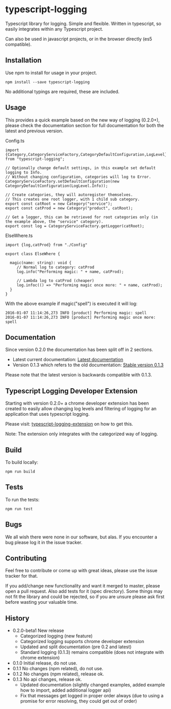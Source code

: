 # typescript-logging

Typescript library for logging. Simple and flexible.
Written in typescript, so easily integrates within any Typescript project.

Can also be used in javascript projects, or in the browser directly (es5 compatible).

## Installation

Use npm to install for usage in your project.

~~~
npm install --save typescript-logging
~~~
No additional typings are required, these are included.

## Usage

This provides a quick example based on the new way of logging (0.2.0+), please check the documentation section for full documentation for both the latest and previous version.

Config.ts
~~~
import {Category,CategoryServiceFactory,CategoryDefaultConfiguration,LogLevel} from "typescript-logging";

// Optionally change default settings, in this example set default logging to Info.
// Without changing configuration, categories will log to Error.
CategoryServiceFactory.setDefaultConfiguration(new CategoryDefaultConfiguration(LogLevel.Info));

// Create categories, they will autoregister themselves.
// This creates one root logger, with 1 child sub category.
export const catRoot = new Category("service");
export const catProd = new Category("product", catRoot);

// Get a logger, this can be retrieved for root categories only (in the example above, the "service" category).
export const log = CategoryServiceFactory.getLogger(catRoot);
~~~

ElseWhere.ts
~~~
import {log,catProd} from "./Config"

export class ElseWhere {

  magic(name: string): void {
     // Normal log to category: catProd
     log.info("Performing magic: " + name, catProd);

     // Lambda log to catProd (cheaper)
     log.infoc(() => "Performing magic once more: " + name, catProd);
  }
}
~~~

With the above example if magic("spell") is executed it will log:
~~~
2016-01-07 11:14:26,273 INFO [product] Performing magic: spell
2016-01-07 11:14:26,273 INFO [product] Performing magic once more: spell
~~~

## Documentation

Since version 0.2.0 the documentation has been split off in 2 sections.
* Latest current documentation: [Latest documentation](docs/latest.md)
* Version 0.1.3 which refers to the old documentation: [Stable version 0.1.3](docs/stable_0.1.3.md)

Please note that the latest version is backwards compatible with 0.1.3.

## Typescript Logging Developer Extension

Starting with version 0.2.0+ a chrome developer extension has been created to easily allow changing log levels and filtering of logging for an application
that uses typescript logging.

Please visit: [typescript-logging-extension](https://github.com/mreuvers/typescript-logging-extension) on how to get this.

Note: The extension only integrates with the categorized way of logging.

## Build

To build locally:

~~~
npm run build
~~~

## Tests

To run the tests:

~~~
npm run test
~~~

## Bugs

We all wish there were none in our software, but alas. If you encounter a bug please log it in the issue tracker.

## Contributing

Feel free to contribute or come up with great ideas, please use the issue tracker for that.

If you add/change new functionality and want it merged to master, please open a pull request. Also add tests for it (spec directory).
Some things may not fit the library and could be rejected, so if you are unsure please ask first before wasting your valuable time.

## History
* 0.2.0-beta1 New release
  * Categorized logging (new feature)
  * Categorized logging supports chrome developer extension
  * Updated and split documentation (pre 0.2 and latest)
  * Standard logging (0.1.3) remains compatible (does not integrate with chrome extension)
* 0.1.0 Initial release, do not use.
* 0.1.1 No changes (npm related), do not use.
* 0.1.2 No changes (npm related), release ok.
* 0.1.3 No api changes, release ok.
  * Updated documentation (slightly changed examples, added example how to import, added additional logger api)
  * Fix that messages get logged in proper order always (due to using a promise for error resolving, they could get out of order)
